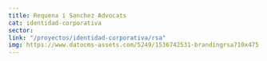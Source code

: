 ```yaml
---
title: Requena i Sanchez Advocats
cat: identidad-corporativa
sector: 
link: "/proyectos/identidad-corporativa/rsa"
img: https://www.datocms-assets.com/5249/1536742531-brandingrsa710x475.jpg
---
```


